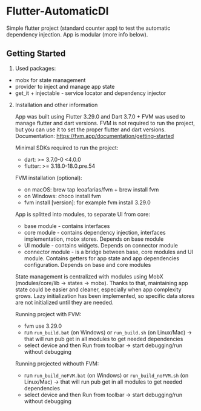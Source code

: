 # Flutter-AutomaticDI

Simple flutter project (standard counter app) to test the automatic dependency injection. App is modular (more info below).

## Getting Started

1. Used packages:

- mobx for state management
- provider to inject and manage app state
- get_it + injectable - service locator and dependency injector

2. Installation and other information

   App was built using Flutter 3.29.0 and Dart 3.7.0 + FVM was used to manage flutter and dart versions. FVM is not required to run the project, but you can use it to set the proper flutter and dart versions. Documentation: https://fvm.app/documentation/getting-started

   Minimal SDKs required to run the project:

   - dart: >= 3.7.0-0 <4.0.0
   - flutter: >= 3.18.0-18.0.pre.54

   FVM installation (optional):

   - on macOS: brew tap leoafarias/fvm + brew install fvm
   - on Windows: choco install fvm
   - fvm install [version]: for example fvm install 3.29.0

   App is splitted into modules, to separate UI from core:

   - base module - contains interfaces
   - core module - contains dependency injection, interfaces implementation, mobx stores. Depends on base module
   - UI module - contains widgets. Depends on connector module
   - connector module - is a bridge between base, core modules and UI module. Contains getters for app state and app dependencies configuration. Depends on base and core modules

   State management is centralized with modules using MobX (modules/core/lib -> states -> mobx). Thanks to that, maintaining app state could be easier and cleaner, especially when app complexity grows. Lazy initialization has been implemented, so specific data stores are not initialized until they are needed.

   Running project with FVM:

   - fvm use 3.29.0
   - run `run_build.bat` (on Windows) or `run_build.sh` (on Linux/Mac) -> that will run pub get in all modules to get needed dependencies
   - select device and then Run from toolbar -> start debugging/run without debugging

   Running projected withouth FVM:

   - run `run_build_noFVM.bat` (on Windows) or `run_build_noFVM.sh` (on Linux/Mac) -> that will run pub get in all modules to get needed dependencies
   - select device and then Run from toolbar -> start debugging/run without debugging
